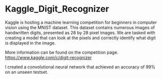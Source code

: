 # Kaggle_Digit_Recognizer
Kaggle is hosting a machine learning competition for beginners in computer vision using the MNIST dataset. This dataset contains numerous images of handwritten digits, presented as 28 by 28 pixel images. We are tasked with creating a model that can look at the pixels and correctly identify what digit is displayed in the image. 

More information can be found on the competition page.
https://www.kaggle.com/c/digit-recognizer

I created a convolutional neural network that achieved an accuracy of 99% on an unseen testset.
